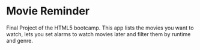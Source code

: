 # Movie Reminder
Final Project of the HTML5 bootcamp. This app lists the movies you want to watch,  lets you set alarms to watch movies later and filter them by runtime and genre.
